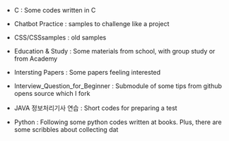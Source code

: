 ﻿- C
: Some codes written in C

- Chatbot Practice
: samples to challenge like a project

- CSS/CSSsamples 
: old samples

- Education & Study
: Some materials from school, with group study or from Academy

- Intersting Papers 
: Some papers feeling interested

- Interview_Question_for_Beginner 
: Submodule of some tips from github opens source which I fork

- JAVA 정보처리기사 연습
: Short codes for preparing a test

- Python
: Following some python codes written at books. Plus, there are some scribbles about collecting dat
